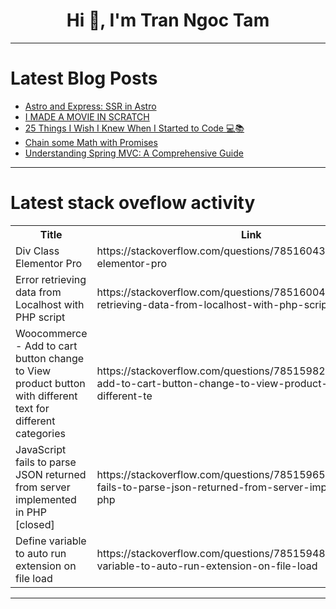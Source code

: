 <h1 align="center">Hi 👋, I'm Tran Ngoc Tam</h1>

---

# Latest Blog Posts 
<!-- BLOG-POST-LIST:START -->
- [Astro and Express: SSR in Astro](https://dev.to/eneaslari/astro-and-express-ssr-in-astro-2j9d)
- [I MADE A MOVIE IN SCRATCH](https://dev.to/dino2328/i-made-a-movie-in-scratch-1hm3)
- [25 Things I Wish I Knew When I Started to Code 💻📚](https://dev.to/learn_with_santosh/25-things-i-wish-i-knew-when-i-started-to-code-3c7b)
- [Chain some Math with Promises](https://dev.to/tufail/chain-some-math-with-promises-3g5m)
- [Understanding Spring MVC: A Comprehensive Guide](https://dev.to/fullstackjava/understanding-spring-mvc-a-comprehensive-guide-ma2)
<!-- BLOG-POST-LIST:END -->

---

# Latest stack oveflow activity
<table>
  <tr><th>Title</th><th>Link</th></tr>
  <!-- STACKOVERFLOW:START --><tr><td>Div Class Elementor Pro</td><td>https://stackoverflow.com/questions/78516043/div-class-elementor-pro</td></tr><tr><td>Error retrieving data from Localhost with PHP script</td><td>https://stackoverflow.com/questions/78516004/error-retrieving-data-from-localhost-with-php-script</td></tr><tr><td>Woocommerce - Add to cart button change to View product button with different text for different categories</td><td>https://stackoverflow.com/questions/78515982/woocommerce-add-to-cart-button-change-to-view-product-button-with-different-te</td></tr><tr><td>JavaScript fails to parse JSON returned from server implemented in PHP [closed]</td><td>https://stackoverflow.com/questions/78515965/javascript-fails-to-parse-json-returned-from-server-implemented-in-php</td></tr><tr><td>Define variable to auto run extension on file load</td><td>https://stackoverflow.com/questions/78515948/define-variable-to-auto-run-extension-on-file-load</td></tr><!-- STACKOVERFLOW:END -->
</table>

---



